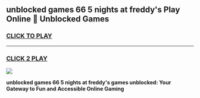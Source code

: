 
## unblocked games 66 5 nights at freddy's Play Online 👋 Unblocked Games
<h3>
<a href="https://premium.freeplayer.one?title=unblocked_games_66_5_nights_at_freddy's&ref=19F">CLICK TO PLAY</a></h3>
<hr>

<h3>
<a href="https://premium.freeplayer.one?title=unblocked_games_66_5_nights_at_freddy's&ref=19F">CLICK 2 PLAY</a>
  
</h3>

<a href="https://premium.freeplayer.one?title=unblocked_games_66_5_nights_at_freddy's&ref=19F"><img src="https://clearcache.store/games.png"></a>


**unblocked games 66 5 nights at freddy's games unblocked: Your Gateway to Fun and Accessible Online Gaming**

